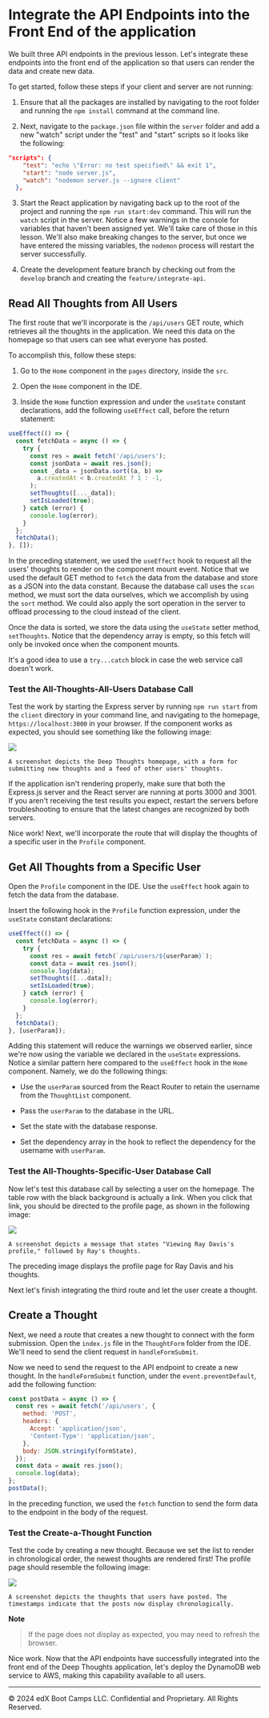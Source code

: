 # Integrate the API Endpoints into the Front End of the application

We built three API endpoints in the previous lesson. Let's integrate these endpoints into the front end of the application so that users can render the data and create new data.

To get started, follow these steps if your client and server are not running:

1. Ensure that all the packages are installed by navigating to the root folder and running the `npm install` command at the command line.

2. Next, navigate to the `package.json` file within the `server` folder and add a new "watch" script under the "test" and "start" scripts so it looks like the following:

```json
"scripts": {
    "test": "echo \"Error: no test specified\" && exit 1",
    "start": "node server.js",
    "watch": "nodemon server.js --ignore client"
  },
  ```

3. Start the React application by navigating back up to the root of the project and running the `npm run start:dev` command. This will run the `watch` script in the server. Notice a few warnings in the console for variables that haven't been assigned yet. We'll take care of those in this lesson. We'll also make breaking changes to the server, but once we have entered the missing variables, the `nodemon` process will restart the server successfully.

4. Create the development feature branch by checking out from the `develop` branch and creating the `feature/integrate-api`.

## Read All Thoughts from All Users

The first route that we'll incorporate is the `/api/users` GET route, which retrieves all the thoughts in the application. We need this data on the homepage so that users can see what everyone has posted.

To accomplish this, follow these steps:

1. Go to the `Home` component in the `pages` directory, inside the `src`.

2. Open the `Home` component in the IDE.

3. Inside the `Home` function expression and under the `useState` constant declarations, add the following `useEffect` call, before the return statement:

```js
useEffect(() => {
  const fetchData = async () => {
    try {
      const res = await fetch('/api/users');
      const jsonData = await res.json();
      const _data = jsonData.sort((a, b) =>
        a.createdAt < b.createdAt ? 1 : -1,
      );
      setThoughts([..._data]);
      setIsLoaded(true);
    } catch (error) {
      console.log(error);
    }
  };
  fetchData();
}, []);
```

In the preceding statement, we used the `useEffect` hook to request all the users' thoughts to render on the component mount event. Notice that we used the default GET method to `fetch` the data from the database and store as a JSON into the data constant. Because the database call uses the `scan` method, we must sort the data ourselves, which we accomplish by using the `sort` method. We could also apply the sort operation in the server to offload processing to the cloud instead of the client.

Once the data is sorted, we store the data using the `useState` setter method, `setThoughts`. Notice that the dependency array is empty, so this fetch will only be invoked once when the component mounts.

It's a good idea to use a `try...catch` block in case the web service call doesn't work.

### Test the All-Thoughts-All-Users Database Call

Test the work by starting the Express server by running `npm run start` from the `client` directory in your command line, and navigating to the homepage, `https://localhost:3000` in your browser. If the component works as expected, you should see something like the following image:

![](../Images/300-all-users-thoughts.png)

`A screenshot depicts the Deep Thoughts homepage, with a form for submitting new thoughts and a feed of other users' thoughts.
`

If the application isn't rendering properly, make sure that both the Express.js server and the React server are running at ports 3000 and 3001. If you aren't receiving the test results you expect, restart the servers before troubleshooting to ensure that the latest changes are recognized by both servers.

Nice work! Next, we'll incorporate the route that will display the thoughts of a specific user in the `Profile` component.

## Get All Thoughts from a Specific User

Open the `Profile` component in the IDE. Use the `useEffect` hook again to fetch the data from the database.

Insert the following hook in the `Profile` function expression, under the `useState` constant declarations:

```js
useEffect(() => {
  const fetchData = async () => {
    try {
      const res = await fetch(`/api/users/${userParam}`);
      const data = await res.json();
      console.log(data);
      setThoughts([...data]);
      setIsLoaded(true);
    } catch (error) {
      console.log(error);
    }
  };
  fetchData();
}, [userParam]);
```

Adding this statement will reduce the warnings we observed earlier, since we're now using the variable we declared in the `useState` expressions. Notice a similar pattern here compared to the `useEffect` hook in the `Home` component. Namely, we do the following things:

* Use the `userParam` sourced from the React Router to retain the username from the `ThoughtList` component.

* Pass the `userParam` to the database in the URL.

* Set the state with the database response.

* Set the dependency array in the hook to reflect the dependency for the username with `userParam`.

### Test the All-Thoughts-Specific-User Database Call

Now let's test this database call by selecting a user on the homepage. The table row with the black background is actually a link. When you click that link, you should be directed to the profile page, as shown in the following image:

![](../Images/400-user-thoughts.png)

`A screenshot depicts a message that states "Viewing Ray Davis's profile," followed by Ray's thoughts.`

The preceding image displays the profile page for Ray Davis and his thoughts.

Next let's finish integrating the third route and let the user create a thought.

## Create a Thought

Next, we need a route that creates a new thought to connect with the form submission. Open the `index.js` file in the `ThoughtForm` folder from the IDE. We'll need to send the client request in `handleFormSubmit`.

Now we need to send the request to the API endpoint to create a new thought. In the `handleFormSubmit` function, under the `event.preventDefault`, add the following function:

```js
const postData = async () => {
  const res = await fetch('/api/users', {
    method: 'POST',
    headers: {
      Accept: 'application/json',
      'Content-Type': 'application/json',
    },
    body: JSON.stringify(formState),
  });
  const data = await res.json();
  console.log(data);
};
postData();
```

In the preceding function, we used the `fetch` function to send the form data to the endpoint in the body of the request.

### Test the Create-a-Thought Function

Test the code by creating a new thought. Because we set the list to render in chronological order, the newest thoughts are rendered first! The profile page should resemble the following image:

![](../Images/500-new-thought.png)

`A screenshot depicts the thoughts that users have posted. The timestamps indicate that the posts now display chronologically.`

**Note**

> If the page does not display as expected, you may need to refresh the browser.

Nice work. Now that the API endpoints have successfully integrated into the front end of the Deep Thoughts application, let's deploy the DynamoDB web service to AWS, making this capability available to all users.

---
© 2024 edX Boot Camps LLC. Confidential and Proprietary. All Rights Reserved.